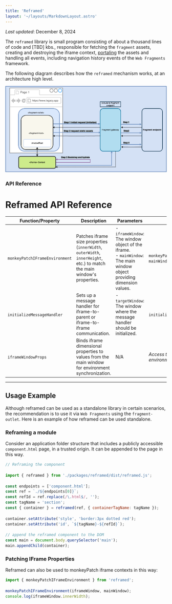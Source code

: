 ```yaml
---
title: 'Reframed'
layout: '~/layouts/MarkdownLayout.astro'
---
```


_Last updated_: December 8, 2024

The `reframed` library is small program consisting of about a thousand lines of code and [TBD] kbs., responsible for fetching the `fragment` assets, creating and destroying the iframe context, [portaling](./glossary#portaling) the assets and handling all events, including navigation history events of the `Web Fragments` framework.

The following diagram describes how the `reframed` mechanism works, at an architecture high level.

![web fragments middleware](../../assets/images/wf-middleware.drawio.png)

### API Reference

# Reframed API Reference

| **Function/Property**          | **Description**                                                                                                         | **Parameters**                                                                                                           | **Example**                                               |
| ------------------------------ | ----------------------------------------------------------------------------------------------------------------------- | ------------------------------------------------------------------------------------------------------------------------ | --------------------------------------------------------- |
| `monkeyPatchIFrameEnvironment` | Patches iframe size properties (`innerWidth`, `outerWidth`, `innerHeight`, etc.) to match the main window's properties. | - `iframeWindow`: The window object of the iframe.<br>- `mainWindow`: The main window object providing dimension values. | `monkeyPatchIFrameEnvironment(iframeWindow, mainWindow);` |
| `initializeMessageHandler`     | Sets up a message handler for iframe-to-parent or iframe-to-iframe communication.                                       | - `targetWindow`: The window where the message handler should be initialized.                                            | `initializeMessageHandler(window);`                       |
| `iframeWindowProps`            | Binds iframe dimensional properties to values from the main window for environment synchronization.                     | N/A                                                                                                                      | _Access through the patched iframe window environment._   |

---

## Usage Example

Although reframed can be used as a standalone library in certain scenarios, the recommendation is to use it via `Web Fragments` using the `fragment-outlet`. Here is an example of how reframed can be used standalone.

### Reframing a module

Consider an application folder structure that includes a publicly accessible `component.html` page, in a trusted origin. It can be appended to the page in this way.

```javascript
// Reframing the component

import { reframed } from './packages/reframed/dist/reframed.js';

const endpoints = ['component.html'];
const ref = `./${endpoints[0]}`;
const refId = ref.replace(/\.html$/, '');
const tagName = 'section';
const { container } = reframed(ref, { containerTagName: tagName });

container.setAttribute('style', 'border:3px dotted red');
container.setAttribute('id', `${tagName}-${refId}`);

// append the reframed component to the DOM
const main = document.body.querySelector('main');
main.appendChild(container);
```

### Patching IFrame Properties

Reframed can also be used to monkeyPatch iframe contexts in this way:

```ts
import { monkeyPatchIFrameEnvironment } from 'reframed';

monkeyPatchIFrameEnvironment(iframeWindow, mainWindow);
console.log(iframeWindow.innerWidth);
```

